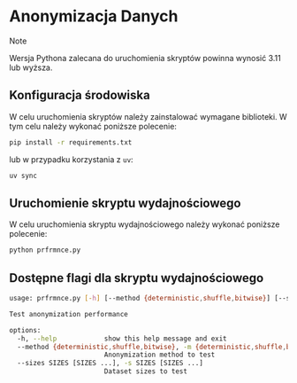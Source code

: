# Anonymizacja Danych

>[!NOTE]
>Wersja Pythona zalecana do uruchomienia skryptów powinna wynosić 3.11 lub wyższa.

## Konfiguracja środowiska

W celu uruchomienia skryptów należy zainstalować wymagane biblioteki. W tym celu należy wykonać poniższe polecenie:

```bash
pip install -r requirements.txt
```

lub w przypadku korzystania z `uv`:

```bash
uv sync
```

## Uruchomienie skryptu wydajnościowego

W celu uruchomienia skryptu wydajnościowego należy wykonać poniższe polecenie:

```bash
python prfrmnce.py
```

## Dostępne flagi dla skryptu wydajnościowego
```bash
usage: prfrmnce.py [-h] [--method {deterministic,shuffle,bitwise}] [--sizes SIZES [SIZES ...]]

Test anonymization performance

options:
  -h, --help            show this help message and exit
  --method {deterministic,shuffle,bitwise}, -m {deterministic,shuffle,bitwise}
                        Anonymization method to test
  --sizes SIZES [SIZES ...], -s SIZES [SIZES ...]
                        Dataset sizes to test
```

